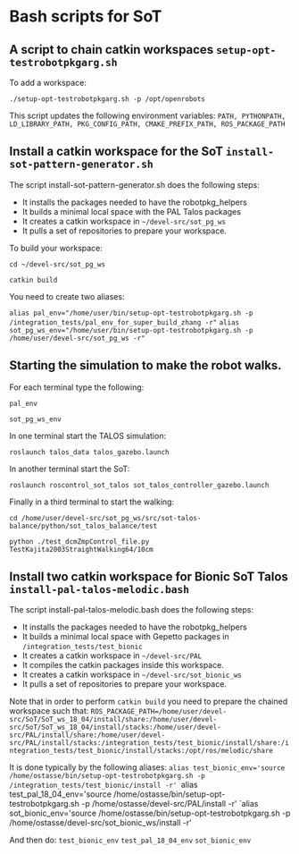 # Bash scripts for SoT

## A script to chain catkin workspaces `setup-opt-testrobotpkgarg.sh`

To add a workspace:

`./setup-opt-testrobotpkgarg.sh -p /opt/openrobots`

This script updates the following environment variables:
`PATH, PYTHONPATH, LD_LIBRARY_PATH, PKG_CONFIG_PATH, CMAKE_PREFIX_PATH, ROS_PACKAGE_PATH`


## Install a catkin workspace for the SoT `install-sot-pattern-generator.sh`

The script install-sot-pattern-generator.sh does the following steps:
 * It installs the packages needed to have the robotpkg_helpers
 * It builds a minimal local space with the PAL Talos packages
 * It creates a catkin workspace in `~/devel-src/sot_pg_ws`
 * It pulls a set of repositories to prepare your workspace.

To build your workspace:

`cd ~/devel-src/sot_pg_ws`

`catkin build`

You need to create two aliases:

`alias pal_env="/home/user/bin/setup-opt-testrobotpkgarg.sh -p /integration_tests/pal_env_for_super_build_zhang -r"`
`alias sot_pg_ws_env="/home/user/bin/setup-opt-testrobotpkgarg.sh -p /home/user/devel-src/sot_pg_ws -r"`

## Starting the simulation to make the robot walks.

For each terminal type the following:

`pal_env`

`sot_pg_ws_env`

In one terminal start the TALOS simulation:

`roslaunch talos_data talos_gazebo.launch`

In another terminal start the SoT:

`roslaunch roscontrol_sot_talos sot_talos_controller_gazebo.launch`

Finally in a third terminal to start the walking:

`cd /home/user/devel-src/sot_pg_ws/src/sot-talos-balance/python/sot_talos_balance/test`

`python ./test_dcmZmpControl_file.py TestKajita2003StraightWalking64/10cm`

## Install two catkin workspace for Bionic SoT Talos `install-pal-talos-melodic.bash`

The script install-pal-talos-melodic.bash does the following steps:
 * It installs the packages needed to have the robotpkg_helpers
 * It builds a minimal local space with Gepetto packages in
 `/integration_tests/test_bionic`
 * It creates a catkin workspace in `~/devel-src/PAL`
 * It compiles the catkin packages inside this workspace.
 * It creates a catkin workspace in `~/devel-src/sot_bionic_ws`
 * It pulls a set of repositories to prepare your workspace.

 Note that in order to perform
 `catkin build`
 you need to prepare the chained workspace such that:
 `ROS_PACKAGE_PATH=/home/user/devel-src/SoT/SoT_ws_18_04/install/share:/home/user/devel-src/SoT/SoT_ws_18_04/install/stacks:/home/user/devel-src/PAL/install/share:/home/user/devel-src/PAL/install/stacks:/integration_tests/test_bionic/install/share:/integration_tests/test_bionic/install/stacks:/opt/ros/melodic/share`

 It is done typically by the following aliases:
 `alias test_bionic_env='source /home/ostasse/bin/setup-opt-testrobotpkgarg.sh -p /integration_tests/test_bionic/install -r'
 `alias test_pal_18_04_env='source /home/ostasse/bin/setup-opt-testrobotpkgarg.sh -p /home/ostasse/devel-src/PAL/install -r'
 `alias sot_bionic_env='source /home/ostasse/bin/setup-opt-testrobotpkgarg.sh -p /home/ostasse/devel-src/sot_bionic_ws/install -r'

 And then do:
 `test_bionic_env`
 `test_pal_18_04_env`
 `sot_bionic_env`
